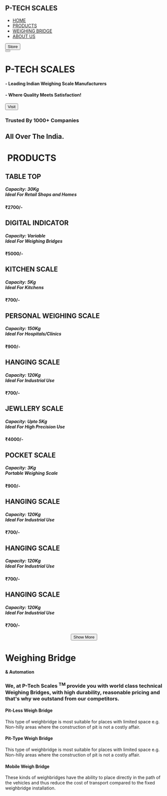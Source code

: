 <!DOCTYPE html>
<html lang="en">

<head>
    <meta charset="UTF-8">
    <meta http-equiv="X-UA-Compatible" content="IE=edge">
    <meta name="viewport" content="width=device-width, initial-scale=1.0">
    <title>P-TECH SCALES</title>
    <link rel="stylesheet" href="style.css">
</head>

<body>
    <nav class="nav">
        <div class="nav-left">
            <h1>P-TECH SCALES</h1>
        </div>
        <div class="nav-right">
            <ul>
                <a href="#">
                    <li>HOME</li>
                </a>
                <a href="#products">
                    <li>PRODUCTS</li>
                </a>
                <a href="#weigh">
                    <li>WEIGHING BRIDGE</li>
                </a>
                <a href="#">
                    <li>ABOUT US</li>
                </a>
            </ul>
            <button class="button-default">
                <div class="flex"><span>
                        <div class="icon"></div>Store
                    </span></div>
                </button>
            </div>
            <button class="ham"><div class="hamburger"></div></button>
    </nav>
    <div class="home section">
        <div class="home-left">
            <h1>P-TECH SCALES</h1>
            <h4>- Leading Indian Weighing Scale Manufacturers</h4>
            <h4 class="margin">- Where Quality Meets Satisfaction!</h4>
            <a href="#trust" class="no-decoration"><button class="button-default no-margin-button">Visit</button></a>
        </div>
        <div class="home-right">
            <div class="hero"></div>
        </div>
    </div>
    <div class="trust" id="trust">
        <h3>Trusted By 1000+ Companies</h3>
        <h2>All Over The India.</h2>
    </div>
    <div class="products section" id="products">
        <h1>&nbsp;PRODUCTS&nbsp;</h1>
        <div class="card-section">
            <div class="card">
                <div class="card-image table-top"></div>
                <div class="card-info">
                    <h2>TABLE TOP</h2>
                    <h5>Capacity: 30Kg <br> Ideal For Retail Shops and Homes</h5>
                    <h4>₹2700/-</h4>
                </div>
            </div>
            <div class="card">
                <div class="card-image digital-indicator"></div>
                <div class="card-info">
                    <h2>DIGITAL INDICATOR</h2>
                    <h5>Capacity: Variable <br> Ideal For Weighing Bridges</h5>
                    <h4>₹5000/-</h4>
                </div>
            </div>
            <div class="card">
                <div class="card-image kitchen"></div>
                <div class="card-info">
                    <h2>KITCHEN SCALE</h2>
                    <h5>Capacity: 5Kg <br> Ideal For Kitchens</h5>
                    <h4>₹700/-</h4>
                </div>
            </div>
            <div class="card">
                <div class="card-image personal"></div>
                <div class="card-info">
                    <h2>PERSONAL WEIGHING SCALE</h2>
                    <h5>Capacity: 150Kg <br> Ideal For Hospitals/Clinics</h5>
                    <h4>₹900/-</h4>
                </div>
            </div>
            <div class="card">
                <div class="card-image hanging"></div>
                <div class="card-info">
                    <h2>HANGING SCALE</h2>
                    <h5>Capacity: 120Kg <br> Ideal For Industrial Use</h5>
                    <h4>₹700/-</h4>
                </div>
            </div>
            <div class="card">
                <div class="card-image jewellery"></div>
                <div class="card-info">
                    <h2>JEWLLERY SCALE</h2>
                    <h5>Capacity: Upto 5Kg <br> Ideal For High Precision Use</h5>
                    <h4>₹4000/-</h4>
                </div>
            </div>
            <div class="card">
                <div class="card-image pocket"></div>
                <div class="card-info">
                    <h2>POCKET SCALE</h2>
                    <h5>Capacity: 3Kg <br> Portable Weighing Scale</h5>
                    <h4>₹900/-</h4>
                </div>
            </div>
            <div class="card">
                <div class="card-image hanging"></div>
                <div class="card-info">
                    <h2>HANGING SCALE</h2>
                    <h5>Capacity: 120Kg <br> Ideal For Industrial Use</h5>
                    <h4>₹700/-</h4>
                </div>
            </div>
            <div class="card">
                <div class="card-image hanging"></div>
                <div class="card-info">
                    <h2>HANGING SCALE</h2>
                    <h5>Capacity: 120Kg <br> Ideal For Industrial Use</h5>
                    <h4>₹700/-</h4>
                </div>
            </div>
            <div class="card">
                <div class="card-image hanging"></div>
                <div class="card-info">
                    <h2>HANGING SCALE</h2>
                    <h5>Capacity: 120Kg <br> Ideal For Industrial Use</h5>
                    <h4>₹700/-</h4>
                </div>
            </div>
        </div>
        <center> <button class="button-default no-margin-button">Show More</button></center>
    </div>
    <div class="weighing-bridge" id="weigh">
        <div class="weighing-bridge-left">
            <h1>Weighing Bridge <br>
                <h4>& Automation</h4>
            </h1>
        </div>
        <div class="weighing-bridge-right">
            <div class="weigh-top">
                <h3>We, at P-Tech Scales <sup>TM</sup> provide you with world class technical Weighing Bridges, with
                    high durability, reasonable pricing and that's why we outstand from our competitors.</h3>
            </div>
            <div class="weigh-bottom">
                <div class="weigh-card">
                    <div class="weigh-image pit"></div>
                    <div class="weigh-info">
                    <div class="weigh-heading"><h4>Pit-Less Weigh Bridge</h4></div>
                    <div class="weigh-text">This type of weighbridge is most suitable for places with limited space e.g. Non-hilly areas where the construction of pit is not a costly affair.</div>
                </div>
                </div>
                <div class="weigh-card">
                    <div class="weigh-image pit-type"></div>
                    <div class="weigh-info">
                    <div class="weigh-heading"><h4>Pit-Type Weigh Bridge</h4></div>
                    <div class="weigh-text">This type of weighbridge is most suitable for places with limited space e.g. Non-hilly areas where the construction of pit is not a costly affair.</div>
                </div>
                </div>
                <div class="weigh-card no-border">
                    <div class="weigh-image mobile "></div>
                    <div class="weigh-info">
                    <div class="weigh-heading"><h4>Mobile Weigh Bridge</h4></div>
                    <div class="weigh-text">These kinds of weighbridges have the ability to place directly in the path of the vehicles and thus reduce the cost of transport compared to the fixed weighbridge installation.</div>
                </div>
                </div>
            </div>
            <!-- <button class="button-default" >Know More</button> -->
        </div>
    </div>
    <div class="about-us section"></div>
</body>

</html>
